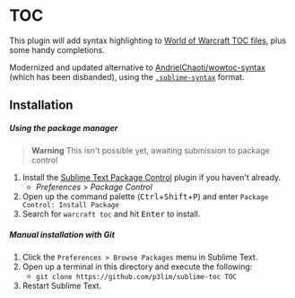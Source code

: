 # TOC

This plugin will add syntax highlighting to [World of Warcraft TOC files](https://warcraft.wiki.gg/wiki/TOC_format), plus some handy completions.

Modernized and updated alternative to [AndrielChaoti/wowtoc-syntax](https://github.com/AndrielChaoti/wowtoc-syntax) (which has been disbanded), 
using the [`.sublime-syntax`](https://www.sublimetext.com/docs/syntax.html) format.

## Installation

##### Using the package manager

> **Warning**
> This isn't possible yet, awaiting submission to package control

1. Install the [Sublime Text Package Control](https://packagecontrol.io/installation) plugin if you haven't already.
    - _Preferences_ > _Package Control_
2. Open up the command palette (<kbd>Ctrl</kbd>+<kbd>Shift</kbd>+<kbd>P</kbd>) and enter `Package Control: Install Package`
3. Search for `warcraft toc` and hit <kbd>Enter</kbd> to install.

##### Manual installation with Git

1. Click the `Preferences > Browse Packages` menu in Sublime Text.
2. Open up a terminal in this directory and execute the following:
    - `git clone https://github.com/p3lim/sublime-toc TOC`
3. Restart Sublime Text.
